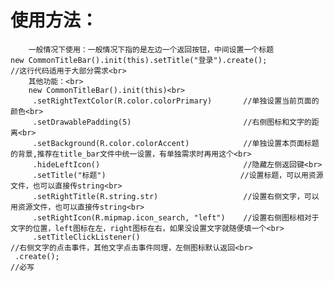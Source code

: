 # 使用方法：
		一般情况下使用：一般情况下指的是左边一个返回按钮，中间设置一个标题
    new CommonTitleBar().init(this).setTitle("登录").create();               //这行代码适用于大部分需求<br>
		其他功能：<br>
		new CommonTitleBar().init(this)<br>
		 .setRightTextColor(R.color.colorPrimary)       //单独设置当前页面的颜色<br>
		 .setDrawablePadding(5)                         //右侧图标和文字的距离<br>
		 .setBackground(R.color.colorAccent)            //单独设置本页面标题的背景,推荐在title_bar文件中统一设置，有单独需求时再用这个<br>
		 .hideLeftIcon()                                //隐藏左侧返回键<br>
		 .setTitle("标题")                              //设置标题，可以用资源文件，也可以直接传string<br>
		 .setRightTitle(R.string.str)                   //设置右侧文字，可以用资源文件，也可以直接传string<br>
		 .setRightIcon(R.mipmap.icon_search, "left")    //设置右侧图标相对于文字的位置，left图标在左，right图标在右，如果没设置文字就随便填一个<br>
		 .setTitleClickListener()												//右侧文字的点击事件，其他文字点击事件同理，左侧图标默认返回<br>
     .create();																			//必写
